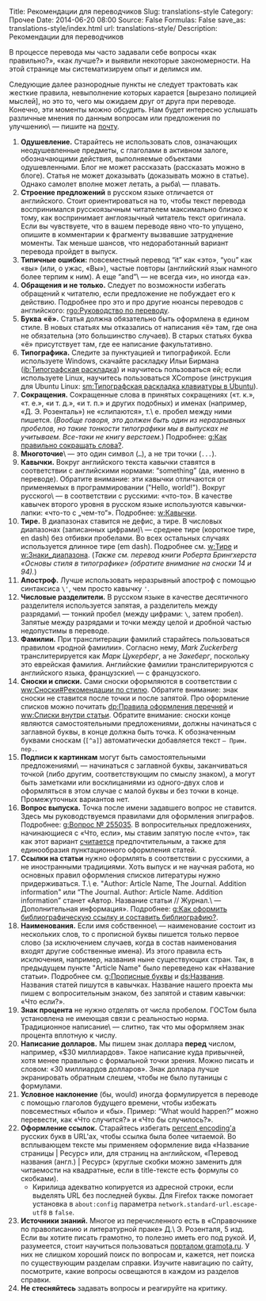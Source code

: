 Title: Рекомендации для переводчиков
Slug: translations-style
Category: Прочее
Date: 2014-06-20 08:00
Source: False
Formulas: False
save_as: translations-style/index.html
url: translations-style/
Description: Рекомендации для переводчиков

В процессе перевода мы часто задавали себе вопросы «как правильно?», «как лучше?» и выявили некоторые закономерности. На этой странице мы систематизируем опыт и делимся им.

Следующие далее разнородные пункты не следует трактовать как жесткие правила, невыполнение которых карается [вырезано полицией мыслей], но это то, чего мы ожидаем друг от друга при переводе. Конечно, эти моменты можно обсудить. Нам будет интересно услышать различные мнения по данным вопросам или предложения по улучшению\ — пишите на [почту](mailto:contact@chtoes.li).

1. **Одушевление.** Старайтесь не использовать слов, означающих неодушевленные предметы, с глаголами в активном залоге, обозначающими действия, выполняемые объектами одушевленными. Блог не может рассказать (рассказать можно в блоге). Статья не может доказывать (доказывать можно в статье). Однако самолет вполне может летать, а рыба\ — плавать.
2. **Строение предложений** в русском языке отличается от английского. Стоит ориентироваться на то, чтобы текст перевода воспринимался русскоязычным читателем максимально близко к тому, как воспринимает англоязычный читатель текст оригинала. Если вы чувствуете, что в вашем переводе явно что-то упущено, опишите в комментарии к фрагменту вызвавшие затруднение моменты. Так меньше шансов, что недоработанный вариант перевода пройдет в выпуск.
3. **Типичные ошибки:** повсеместный перевод “it” как «это», “you” как «вы» (или, о ужас, «Вы»), частые повторы (английский язык намного более терпим к ним). А еще “and”\ — не всегда «и», но иногда «а».
4. **Обращения и не только.** Следует по возможности избегать обращений к читателю, если предложение не побуждает его к действию. Подробнее про это и про другие нюансы переводов с английского: [rgo:Руководство по переводу](http://www.rugentoo.org/technology/translators-howto.html).
5. **Буква «ё».** Статья должна обязательно быть оформлена в едином стиле. В новых статьях мы отказались от написания «ё» там, где она не обязательна (это большинство случаев). В старых статьях буква «ё» присутствует там, где ее написание факультативно.
6. **Типографика.** Следите за пунктуацией и типографикой. Если используете Windows, скачайте раскладку Ильи Бирмана ([ib:Типографская раскладка](http://ilyabirman.ru/projects/typography-layout/)) и научитесь пользоваться ей; если используете Linux, научитесь пользоваться XCompose (инструкция для Ubuntu Linux: [sm:Типографская раскладка клавиатуры в Ubuntu](http://softwaremaniacs.org/blog/2010/10/29/ubuntu-typography-keyboard/)).
7. **Сокращения.** Сокращенные слова в принятых сокращениях («т. к.», «т. е.», «и т. д.», «и т. п.» и других подобных) и именах (например, «Д. Э. Розенталь») не «слипаются», т.\ е. пробел между ними пишется. (*Вообще говоря, это должен быть один из неразрывных пробелов, но такие тонкости типографики мы в выпусках не учитываем. Все-таки не книгу верстаем.*) Подробнее: [g:Как правильно сокращать слова?](http://www.gramota.ru/spravka/letters/?rub=rubric_100).
8. **Многоточие**\ — это один символ (`…`), а не три точки (`...`).
9. **Кавычки.** Вокруг английского текста кавычки ставятся в соответствии с английскими нормами: “something” (да, именно в переводе). Обратите внимание: эти кавычки отличаются от применяемых в программировании ("Hello, world!"). Вокруг русского\ — в соответствии с русскими: «что-то». В качестве кавычек второго уровня в русском языке используются кавычки-лапки: «что-то с „чем-то“». Подробнее: [w:Кавычки](http://ru.wikipedia.org/wiki/Кавычки).
10. **Тире.** В диапазонах ставится не дефис, а тире. В числовых диапазонах (записанных цифрами)\ — среднее тире (короткое тире, en dash) без отбивки пробелами. Во всех остальных случаях используется длинное тире (em dash). Подробнее см. [w:Тире](http://ru.wikipedia.org/wiki/Тире) и [w:Знаки_диапазона](http://ru.wikipedia.org/wiki/Знаки_диапазона). (*Также см. перевод книги Роберта Брингхерста «Основы стиля в типографике» (обратите внимание на сноски 14 и 94).*)
11. **Апостроф.** Лучше использовать неразрывный апостроф с помощью синтаксиса `\'`, чем просто кавычку `'`.
12. **Числовые разделители.** В русском языке в качестве десятичного разделителя используется запятая, а разделитель между разрядами\ — тонкий пробел (между цифрами: `\`, затем пробел). Запятые между разрядами и точки между целой и дробной частью недопустимы в переводе.
13. **Фамилии.** При транслитерации фамилий старайтесь пользоваться правилом «родной фамилии». Согласно нему, *Mark Zuckerberg* транслитерируется как *Марк Цукерберг*, а не *Закеберг*, поскольку это еврейская фамилия. Английские фамилии транслитерируются с английского языка, французские\ — с французского.
14. **Сноски и списки.** Сами сноски оформляются в соответствии с [ww:Сноски#Рекомендации по стилю](http://ru.wikipedia.org/wiki/Википедия:Сноски#.D0.A0.D0.B5.D0.BA.D0.BE.D0.BC.D0.B5.D0.BD.D0.B4.D0.B0.D1.86.D0.B8.D0.B8_.D0.BF.D0.BE_.D1.81.D1.82.D0.B8.D0.BB.D1.8E). Обратите внимание: знак сноски не ставится после точки и после запятой. Про оформление списков можно почитать [dp:Правила оформления перечней](http://delo-press.ru/articles.php?n=5276) и [ww:Списки внутри статьи](http://ru.wikipedia.org/wiki/Википедия:Списки_внутри_статьи). Обратите внимание: сноски конце являются самостоятельными предложениями, должны начинаться с заглавной буквы, в конце должна быть точка. К обозначенным буквами сноскам (`[^a]`) автоматически добавляется текст `— Прим. пер.`.
15. **Подписи к картинкам** могут быть самостоятельными предложениями\ — начинаться с заглавной буквы, заканчиваться точкой (либо другим, соответствующим по смыслу знаком), а могут быть заметками или восклицаниями из одного-двух слов и оформляться в этом случае с малой буквы и без точки в конце. Промежуточных вариантов нет.
16. **Вопрос выпуска.** Точка после имени задавшего вопрос не ставится. Здесь мы руководствуемся правилами для оформления эпиграфов. Подробнее: [g:Вопрос № 255035](http://www.gramota.ru/spravka/buro/29_376071). В вопросительных предложениях, начинающиеся с  «Что, если», мы ставим запятую после «что», так как этот вариант [считается](http://www.gramota.ru/spravka/punctum/58_759) предпочтительным, а также для единообразия пунктационного оформления статей.
17. **Ссылки на статьи** нужно оформлять в соответствии с русскими, а не иностранными традициями. Хоть выпуск и не научная работа, но основных правил оформления списков литературы нужно придерживаться. Т.\ е. "Author: Article Name, The Journal. Addition information" или “The Journal. Author: Article Name. Addition information” станет «Автор. Название статьи // Журнал.\ — Дополнительная информация». Подробнее: [g:Как оформить библиографическую ссылку и составить библиографию?](http://www.gramota.ru/spravka/letters/?rub=rubric_78).
18. **Наименования.** Если имя собственное\ — наименование состоит из нескольких слов, то с прописной буквы пишется только первое слово (за исключением случаев, когда в состав наименования входят другие собственные имена). Из этого правила есть исключения, например, названия ныне существующих стран. Так, в предыдущем пункте "Article Name" было переведено как «Название статьи». Подробнее см. [g:Прописные буквы](http://www.gramota.ru/spravka/rules/?rub=prop) и [ds:Названия](http://diamondsteel.ru/useful/handbook/3.html). Названия статей пишутся в кавычках. Название нашего проекта мы пишем с вопросительным знаком, без запятой и ставим кавычки: «Что если?».
19. **Знак процента** не нужно отделять от числа пробелом. ГОСТом была установлена не имеющая связи с реальностью норма. Традиционное написание\ — слитно, так что мы оформляем знак процента вплотную к числу.
20. **Написание долларов.** Мы пишем знак доллара **перед** числом, например, «\$30 миллиардов». Такое написание куда привычней, хотя менее правильно с формальной точки зрения. Можно писать и словом: «30 миллиардов долларов». Знак доллара лучше экранировать обратным слешем, чтобы не было путаницы с формулами.
21. **Условное наклонение** (бы, would) иногда формулируется в переводе с помощью глаголов будущего времени, чтобы избежать повсеместных «было» и «бы». Пример: “What would happen?” можно перевести, как «Что случится?» и «Что бы случилось?».
22. **Оформление ссылок.** Старайтесь избегать [percent encoding\'а](https://en.wikipedia.org/wiki/Percent-encoding) русских букв в URL\'ах, чтобы ссылка была более читаемой. Во всплывающем тексте мы применяем оформление вида «Название страницы | Ресурс» или, для страниц на английском, «Перевод названия (англ.) | Ресурс» (круглые скобки можно заменить для читаемости на квадратные, если в title-тексте есть формулы со скобками).
    * Кирилица адекватно копируется из адресной строки, если выделять URL без последней буквы. Для Firefox также помогает установка в `about:config` параметра `network.standard-url.escape-utf8` в `false`.
23. **Источники знаний.** Многое из перечисленного есть в «Справочнике по правописанию и литературной праке» Д.\ Э. Розенталя, 5 изд. Если вы хотите писать грамотно, то полезно иметь его под рукой. И, разумеется, стоит научиться пользоваться [порталом gramota.ru](http://gramota.ru). У них не слишком хороший поиск по вопросам и, кажется, нет поиска по существующим разделам справки. Изучите навигацию по сайту, посмотрите, какие вопросы освещаются в каждом из разделов справки.
24. **Не стесняйтесь** задавать вопросы и реагируйте на критику.
